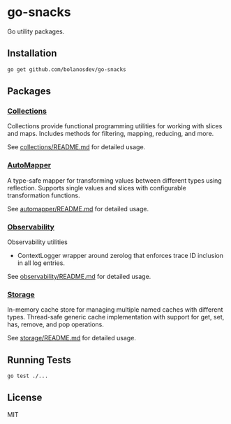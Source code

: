 # go-snacks

Go utility packages.

## Installation

```bash
go get github.com/bolanosdev/go-snacks
```

## Packages

### [Collections](./collections)

Collections provide functional programming utilities for working with slices and maps. Includes methods for filtering, mapping, reducing, and more.

See [collections/README.md](./collections/README.md) for detailed usage.

### [AutoMapper](./automapper)

A type-safe mapper for transforming values between different types using reflection. Supports single values and slices with configurable transformation functions.

See [automapper/README.md](./automapper/README.md) for detailed usage.

### [Observability](./observability)

Observability utilities 
 - ContextLogger wrapper around zerolog that enforces trace ID inclusion in all log entries.

See [observability/README.md](./observability/README.md) for detailed usage.

### [Storage](./storage)

In-memory cache store for managing multiple named caches with different types. Thread-safe generic cache implementation with support for get, set, has, remove, and pop operations.

See [storage/README.md](./storage/README.md) for detailed usage.

## Running Tests

```bash
go test ./...
```

## License

MIT
